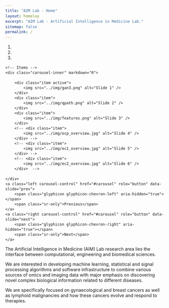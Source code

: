 ```yaml
---
title: "AIM Lab - Home"
layout: homelay
excerpt: "AIM Lab - Artificial Intelligence in Medicine Lab."
sitemap: false
permalink: /
---
```


<div markdown="0" id="carousel" class="carousel slide" data-ride="carousel" data-interval="8000" data-pause="hover" >
    <!-- Menu -->
    <ol class="carousel-indicators">
        <li data-target="#carousel" data-slide-to="0" class="active"></li>
        <li data-target="#carousel" data-slide-to="1"></li>
        <li data-target="#carousel" data-slide-to="2"></li>
        <!-- <li data-target="#carousel" data-slide-to="3"></li> -->
        <!-- <li data-target="#carousel" data-slide-to="4"></li> -->
        <!-- <li data-target="#carousel" data-slide-to="5"></li> -->
        <!-- <li data-target="#carousel" data-slide-to="6"></li> -->
    </ol>

<!-- NOTE: USE 3400 x 1600px as default image size! -->

    <!-- Items -->
    <div class="carousel-inner" markdown="0">

        <div class="item active">
            <img src="../img/gan3.png" alt="Slide 1" />
        </div>
        <div class="item">
            <img src="../img/qpath.png" alt="Slide 2" />
        </div>
        <div class="item">
            <img src="../img/features.png" alt="Slide 3" />
        </div>
        <!-- <div class="item">
            <img src="../img/ocp_overview.jpg" alt="Slide 4" />
        </div> -->
        <!-- <div class="item">
            <img src="../img/ec1_overview.jpg" alt="Slide 5" />
        </div> -->
        <!-- <div class="item">
            <img src="../img/ec2_overview.jpg" alt="Slide 6" />
        </div>  -->

    </div>
    <a class="left carousel-control" href="#carousel" role="button" data-slide="prev">
        <span class="glyphicon glyphicon-chevron-left" aria-hidden="true"></span>
        <span class="sr-only">Previous</span>
    </a>
    <a class="right carousel-control" href="#carousel" role="button" data-slide="next">
        <span class="glyphicon glyphicon-chevron-right" aria-hidden="true"></span>
        <span class="sr-only">Next</span>
    </a>
</div>

The Artificial Intelligence in Medicine (AIM) Lab research area lies the interface between computational, engineering and biomedical sciences.

We are interested in developing machine learning, statistical and signal processing algorithms and software infrastructure to combine various sources of omics and imaging data with major emphasis on discovering novel complex biological information related to different diseases.

We are specifically focused on gynaecological and breast cancers as well as lymphoid malignancies and how these cancers evolve and respond to therapies.
